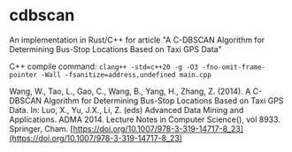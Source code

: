 # cdbscan
An implementation in Rust/C++ for article "A C-DBSCAN Algorithm for Determining Bus-Stop Locations Based on Taxi GPS Data"

C++ compile command: `clang++ -std=c++20 -g -O3 -fno-omit-frame-pointer -Wall -fsanitize=address,undefined main.cpp`

Wang, W., Tao, L., Gao, C., Wang, B., Yang, H., Zhang, Z. (2014). A C-DBSCAN Algorithm for Determining Bus-Stop Locations Based on Taxi GPS Data. In: Luo, X., Yu, J.X., Li, Z. (eds) Advanced Data Mining and Applications. ADMA 2014. Lecture Notes in Computer Science(), vol 8933. Springer, Cham. [https://doi.org/10.1007/978-3-319-14717-8_23](https://doi.org/10.1007/978-3-319-14717-8_23)
